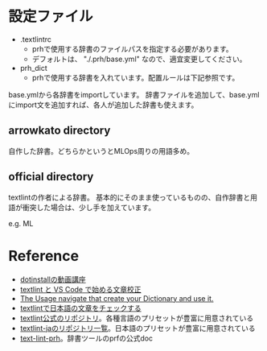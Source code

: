# 設定ファイル

- .textlintrc
    - prhで使用する辞書のファイルパスを指定する必要があります。
    - デフォルトは、 "./.prh/base.yml" なので、適宜変更してください。
- prh_dict
    - prhで使用する辞書を入れています。配置ルールは下記参照です。

base.ymlから各辞書をimportしています。
辞書ファイルを追加して、base.ymlにimport文を追加すれば、各人が追加した辞書も使えます。

## arrowkato directory
自作した辞書。どちらかというとMLOps周りの用語多め。


## official directory
textlintの作者による辞書。
基本的にそのまま使っているものの、自作辞書と用語が衝突した場合は、少し手を加えています。

e.g. ML

# Reference
- [dotinstallの動画講座](https://dotinstall.com/lessons/basic_textlint)
- [textlint と VS Code で始める文章校正](https://qiita.com/takasp/items/22f7f72b691fda30aea2)
- [The Usage navigate that create your Dictionary and use it.](https://proofdict.github.io/docs/usage.html)
- [textlintで日本語の文章をチェックする](https://efcl.info/2015/09/10/introduce-textlint/)
- [textlint公式のリポジトリ](https://github.com/textlint/textlint/wiki/Collection-of-textlint-rule)。各種言語のプリセットが豊富に用意されている
- [textlint-jaのリポジトリ一覧](https://github.com/textlint-ja)。日本語のプリセットが豊富に用意されている
- [text-lint-prh](https://github.com/textlint-rule/textlint-rule-prh)。辞書ツールのprfの公式doc
